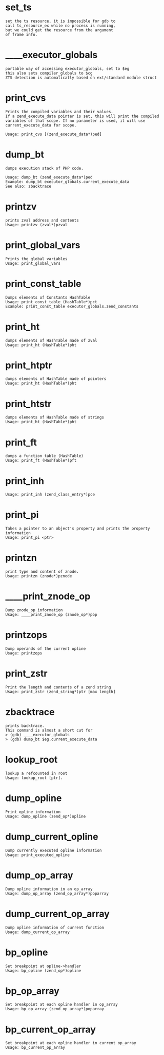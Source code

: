 # set_ts
	set the ts resource, it is impossible for gdb to
	call ts_resource_ex while no process is running,
	but we could get the resource from the argument
	of frame info.

# ____executor_globals
	portable way of accessing executor_globals, set to $eg
	this also sets compiler_globals to $cg
	ZTS detection is automatically based on ext/standard module struct

# print_cvs
	Prints the compiled variables and their values.
	If a zend_execute_data pointer is set, this will print the compiled
	variables of that scope. If no parameter is used, it will use
	current_execute_data for scope.

	Usage: print_cvs [(zend_execute_data*)ped]

# dump_bt
	dumps execution stack of PHP code.

	Usage: dump_bt (zend_execute_data*)ped
	Example: dump_bt executor_globals.current_execute_data
	See also: zbacktrace

# printzv
	prints zval address and contents
	Usage: printzv (zval*)pzval

# print_global_vars
	Prints the global variables
	Usage: print_global_vars

# print_const_table
	Dumps elements of Constants HashTable
	Usage: print_const_table (HashTable*)pct
	Example: print_const_table executor_globals.zend_constants

# print_ht
	dumps elements of HashTable made of zval
	Usage: print_ht (HashTable*)pht

# print_htptr
	dumps elements of HashTable made of pointers
	Usage: print_ht (HashTable*)pht

# print_htstr
	dumps elements of HashTable made of strings
	Usage: print_ht (HashTable*)pht

# print_ft
	dumps a function table (HashTable)
	Usage: print_ft (HashTable*)pft

# print_inh
	Usage: print_inh (zend_class_entry*)pce

# print_pi
	Takes a pointer to an object's property and prints the property information
	Usage: print_pi <ptr>

# printzn
	print type and content of znode.
	Usage: printzn (znode*)pznode

# ____print_znode_op
	Dump znode_op information
	Usage: ____print_znode_op (znode_op*)pop

# printzops
	Dump operands of the current opline
	Usage: printzops

# print_zstr
	Print the length and contents of a zend string
	Usage: print_zstr (zend_string*)ptr [max length]

# zbacktrace
	prints backtrace.
	This command is almost a short cut for
	> (gdb) ____executor_globals
	> (gdb) dump_bt $eg.current_execute_data

# lookup_root
	lookup a refcounted in root
	Usage: lookup_root [ptr].

# dump_opline
	Print opline information
	Usage: dump_opline (zend_op*)opline

# dump_current_opline
	Dump currently executed opline information
	Usage: print_executed_opline

# dump_op_array
	Dump opline information in an op_array
	Usage: dump_op_array (zend_op_array*)poparray

# dump_current_op_array
	Dump opline information of current function
	Usage: dump_current_op_array

# bp_opline
	Set breakpoint at opline->handler
	Usage: bp_opline (zend_op*)opline

# bp_op_array
	Set breakpoint at each opline handler in op_array
	Usage: bp_op_array (zend_op_array*)poparray

# bp_current_op_array
	Set breakpoint at each opline handler in current op_array
	Usage: bp_current_op_array

